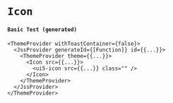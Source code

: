 # `Icon`

#### `Basic Test (generated)`

```
<ThemeProvider withToastContainer={false}>
  <JssProvider generateId={[Function]} id={{...}}>
    <ThemeProvider theme={{...}}>
      <Icon src={{...}}>
        <ui5-icon src={{...}} class="" />
      </Icon>
    </ThemeProvider>
  </JssProvider>
</ThemeProvider>
```

